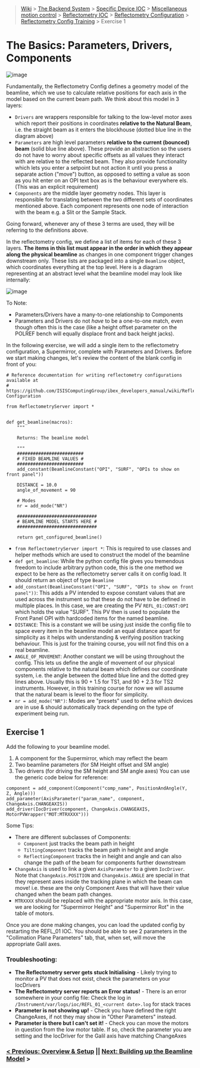 > [Wiki](Home) > [The Backend System](The-Backend-System) > [Specific Device IOC](Specific-Device-IOC) > [Miscellaneous motion control](Miscellaneous-Motion-Control) > [Reflectometry IOC](Reflectometry-IOC) > [Reflectometry Configuration](Reflectometry-Configuration) > [Reflectometry Config Training](https://github.com/ISISComputingGroup/ibex_developers_manual/wiki/Reflectometry-Config-Training-%E2%80%90-Overview-&-Setup) > Exercise 1

# The Basics: Parameters, Drivers, Components

![image](https://github.com/ISISComputingGroup/ibex_developers_manual/assets/18398579/fc9da665-b866-45f9-921a-a64f86290347)

Fundamentally, the Reflectometry Config defines a geometry model of the beamline, which we use to calculate relative positions for each axis in the model based on the current beam path. We think about this model in 3 layers:
- `Drivers` are wrappers responsible for talking to the low-level motor axes which report their positions in coordinates **relative to the Natural Beam**, i.e. the straight beam as it enters the blockhouse (dotted blue line in the diagram above)
- `Parameters` are high level parameters **relative to the current (bounced) beam** (solid blue line above). These provide an abstraction so the users do not have to worry about specific offsets as all values they interact with are relative to the reflected beam. They also provide functionality which lets you enter a setpoint but not action it until you press a separate action ("move") button, as opposed to setting a value as soon as you hit enter on an OPI text box as is the behaviour everywhere els. (This was an explicit requirement)
- `Components` are the middle layer geometry nodes. This layer is responsible for translating between the two different sets of coordinates mentioned above. Each component represents one node of interaction with the beam e.g. a Slit or the Sample Stack. 

Going forward, whenever any of these 3 terms are used, they will be referring to the definitions above. 

In the reflectometry config, we define a list of items for each of these 3 layers. **The items in this list must appear in the order in which they appear along the physical beamline** as changes in one component trigger changes downstream only. These lists are packaged into a single `Beamline` object, which coordinates everything at the top level. Here is a diagram representing at an abstract level what the beamline model may look like internally:

![image](https://github.com/ISISComputingGroup/ibex_developers_manual/assets/18398579/1a5ced20-cf45-4e8a-bf36-c56148aa63a3)


To Note:
- Parameters/Drivers have a many-to-one relationship to Components
- Parameters and Drivers do not _have_ to be a one-to-one match, even though often this is the case (like a height offset parameter on the POLREF bench will equally displace front and back height jacks).

In the following exercise, we will add a single item to the reflectometry configuration, a Supermirror, complete with Parameters and Drivers.
Before we start making changes, let's review the content of the blank config in front of you:

```
# Reference documentation for writing reflectometry configurations available at
# https://github.com/ISISComputingGroup/ibex_developers_manual/wiki/Reflectometry-Configuration

from ReflectometryServer import *


def get_beamline(macros):
    """

    Returns: The beamline model

    """
    #########################
    # FIXED BEAMLINE VALUES #
    #########################
    add_constant(BeamlineConstant("OPI", "SURF", "OPIs to show on front panel"))

    DISTANCE = 10.0
    angle_of_movement = 90

    # Modes
    nr = add_mode("NR")

    ##############################
    # BEAMLINE MODEL STARTS HERE #
    ##############################

    return get_configured_beamline()
```
- `from ReflectometryServer import *`: This is required to use classes and helper methods which are used to  construct the model of the beamline
- `def get_beamline`: While the python config file gives you tremendous freedom to include arbitrary python code, this is the one method we expect to be here as the reflectometry server calls it on config load. It should return an object of type `Beamline`
- `add_constant(BeamlineConstant("OPI", "SURF", "OPIs to show on front panel"))`: This adds a PV intended to expose constant values that are used across the instrument so that these do not have to be defined in multiple places. In this case, we are creating the PV `REFL_01:CONST:OPI` which holds the value "SURF". This PV then is used to populate the Front Panel OPI with hardcoded items for the named beamline.
- `DISTANCE`: This is a constant we will be using just inside the config file to space every item in the beamline model an equal distance apart for simplicity as it helps with understanding & verifying position tracking behaviour. This is just for the training course, you will not find this on a real beamline.
- `ANGLE_OF_MOVEMENT`: Another constant we will be using throughout the config. This lets us define the angle of movement of our physical components relative to the natural beam which defines our coordinate system, i.e. the angle between the dotted blue line and the dotted grey lines above. Usually this is 90 + 1.5 for TS1, and 90 + 2.3 for TS2 instruments. However, in this training course for now we will assume that the natural beam is level to the floor for simplicity.
- `nr = add_mode("NR")`: Modes are "presets" used to define which devices are in use & should automatically track depending on the type of experiment being run.

## Exercise 1

Add the following to your beamline model. 
1. A component for the Supermirror, which may reflect the beam
1. Two beamline parameters (for SM Height offset and SM angle)
1. Two drivers (for driving the SM height and SM angle axes)
You can use the generic code below for reference:

```
component = add_component(Component("comp_name", PositionAndAngle(Y, Z, Angle)))
add_parameter(AxisParameter("param_name", component, ChangeAxis.CHANGEAXIS))
add_driver(IocDriver(component, ChangeAxis.CHANGEAXIS, MotorPVWrapper("MOT:MTRXXXX")))
```

Some Tips:
- There are different subclasses of Components: 
    - `Component` just tracks the beam path in height
    - `TiltingComponent` tracks the beam path in height and angle 
    - `ReflectingComponent` tracks the in height and angle and can also change the path of the beam for components further downstream
- `ChangeAxis` is used to link a given `AxisParameter` to a given `IocDriver`. Note that `ChangeAxis.POSITION` and `ChangeAxis.ANGLE` are special in that they represent axes inside the tracking plane in which the beam can move! i.e. these are the only Component Axes that will have their value changed when the beam path changes.
- `MTRXXXX` should be replaced with the appropriate motor axis. In this case, we are looking for "Supermirror Height" and "Supermirror Rot" in the table of motors.

Once you are done making changes, you can load the updated config by restarting the REFL_01 IOC. You should be able to see 2 parameters in the "Collimation Plane Parameters" tab, that, when set, will move the appropriate Galil axes.

### Troubleshooting:
- **The Reflectometry server gets stuck Initialising** - Likely trying to monitor a PV that does not exist, check the parameters on your IocDrivers
- **The Reflectometry server reports an Error status!** - There is an error somewhere in your config file: Check the log in `/Instrument/var/logs/ioc/REFL_01_<current date>.log` for stack traces
- **Parameter is not showing up!** - Check you have defined the right ChangeAxes, if not they may show in "Other Parameters" instead.
- **Parameter is there but I can't set it!** - Check you can move the motors in question from the low motor table. If so, check the parameter you are setting and the IocDriver for the Galil axis have matching ChangeAxes


### [< Previous: Overview & Setup](https://github.com/ISISComputingGroup/ibex_developers_manual/wiki/Reflectometry-Config-Training-%E2%80%90-Overview-&-Setup) || [Next: Building up the Beamline Model](https://github.com/ISISComputingGroup/ibex_developers_manual/wiki/Reflectometry-Config-Training-%E2%80%90-Exercise-2) >